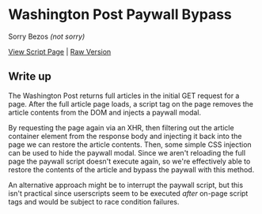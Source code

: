 # Washington Post Paywall Bypass

Sorry Bezos _(not sorry)_

[View Script Page](AntiPaywall_WaPo.js) | [Raw Version](https://raw.githubusercontent.com/Maega/web-userscripts/main/PaywallBypasses/AntiPaywall_WaPo.js)

## Write up

The Washington Post returns full articles in the initial GET request for a page. After the full article page loads, a script tag on the page removes the article contents from the DOM and injects a paywall modal.

By requesting the page again via an XHR, then filtering out the article container element from the response body and injecting it back into the page we can restore the article contents. Then, some simple CSS injection can be used to hide the paywall modal.
Since we aren't reloading the full page the paywall script doesn't execute again, so we're effectively able to restore the contents of the article and bypass the paywall with this method.

An alternative approach might be to interrupt the paywall script, but this isn't practical since userscripts seem to be executed _after_ on-page script tags and would be subject to race condition failures.

